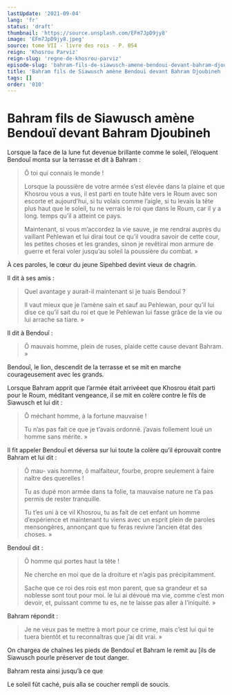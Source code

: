 ```yaml
---
lastUpdate: '2021-09-04'
lang: 'fr'
status: 'draft'
thumbnail: 'https://source.unsplash.com/EFm7JpD9jy8'
image: 'EFm7JpD9jy8.jpeg'
source: tome VII - livre des rois - P. 054
reign: 'Khosrou Parviz'
reign-slug: 'regne-de-khosrou-parviz'
episode-slug: 'bahram-fils-de-siawusch-amene-bendoui-devant-bahram-djoubineh'
title: 'Bahram fils de Siawusch amène Bendouï devant Bahram Djoubineh | Le Livre des Rois | Shâhnâmeh'
tags: []
order: '010'
---
```


<!-- LTeX: language=fr -->

# Bahram fils de Siawusch amène Bendouï devant Bahram Djoubineh

Lorsque la face de la lune fut devenue brillante comme le soleil, l’éloquent Bendouî monta sur la terrasse et dit à Bahram :

> Ô toi qui connais le monde !
>
> Lorsque la poussière de votre armée s’est élevée dans la plaine et que Khosrou vous a vus, il est parti en toute hâte vers le Roum avec son escorte et aujourd’hui, si tu volais comme l’aigle, si tu levais la tête plus haut que le soleil, tu ne verrais le roi que dans le Roum, car il y a long. temps qu’il a atteint ce pays.
>
> Maintenant, si vous m’accordez la vie sauve, je me rendrai auprès du vaillant Pehlewan et lui dirai tout ce qu’il voudra savoir de cette cour, les petites choses et les grandes, sinon je revêtirai mon armure de guerre et ferai voler jusqu’au soleil la poussière du combat. »

À ces paroles, le cœur du jeune Sipehbed devint vieux de chagrin.

Il dit à ses amis :

> Quel avantage y aurait-il maintenant si je tuais Bendouî ?
>
> Il vaut mieux que je l’amène sain et sauf au Pehlewan, pour qu’il lui dise ce qu’il sait du roi et que le Pehlewan lui fasse grâce de la vie ou lui arrache sa tiare. »

Il dit à Bendouî :

> Ô mauvais homme, plein de ruses, plaide cette cause devant Bahram. »

Bendouî, le lion, descendit de la terrasse et se mit en marche courageusement avec les grands.

Lorsque Bahram apprit que l’armée était arrivéeet que Khosrou était parti pour le Roum, méditant vengeance, il se mit en colère contre le fils de Siawusch et lui dit :

> Ô méchant homme, à la fortune mauvaise !
>
> Tu n’as pas fait ce que je t’avais ordonné. j’avais follement loué un homme sans mérite. »

Il fit appeler Bendouî et déversa sur lui toute la colère qu’il éprouvait contre Bahram et lui dit :

> Ô mau-
vais homme, ô malfaiteur, fourbe, propre seulement à faire naître des querelles !
>
> Tu as dupé mon armée dans ta folie, ta mauvaise nature ne t’a pas permis de rester tranquille.
>
> Tu t’es uni à ce vil Khosrou, tu as fait de cet enfant un homme d’expérience et maintenant tu viens avec un esprit plein de paroles mensongères, annonçant que tu feras revivre l’ancien état des choses. »

Bendouî
dit :

> Ô homme qui portes haut la tête !
>
> Ne cherche en moi que de la droiture et n’agis pas précipitamment.
>
> Sache que ce roi des rois est mon parent, que sa grandeur et sa noblesse sont tout pour moi. le lui ai dévoué ma vie, comme c’est mon devoir, et, puissant comme tu es, ne te laisse pas aller à l’iniquité. »

Bahram répondit :

> Je ne veux pas te mettre à mort pour ce crime, mais c’est lui qui te tuera bientôt et tu reconnaîtras que j’ai dit vrai. »

On chargea de chaînes les pieds de Bendouî et Bahram le remit au [ils de Siawusch pourle préserver de tout danger.

Bahram resta ainsi jusqu’à ce que

Le soleil fût caché, puis alla se coucher rempli de soucis.
